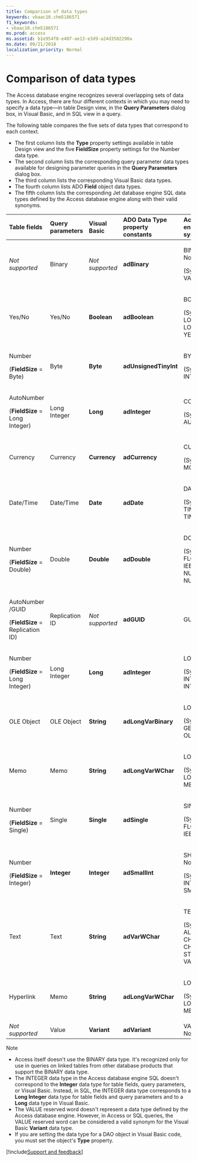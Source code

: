 ```yaml
---
title: Comparison of data types
keywords: vbaac10.chm5186571
f1_keywords:
- vbaac10.chm5186571
ms.prod: access
ms.assetid: b1e954f8-e407-ae13-e3d9-a24d3502290a
ms.date: 09/21/2018
localization_priority: Normal
---
```



# Comparison of data types

The Access database engine recognizes several overlapping sets of data types. In Access, there are four different contexts in which you may need to specify a data type—in table Design view, in the **Query Parameters** dialog box, in Visual Basic, and in SQL view in a query.

The following table compares the five sets of data types that correspond to each context.

- The first column lists the **Type** property settings available in table Design view and the five **FieldSize** property settings for the Number data type. 
- The second column lists the corresponding query parameter data types available for designing parameter queries in the **Query Parameters** dialog box. 
- The third column lists the corresponding Visual Basic data types. 
- The fourth column lists ADO **Field** object data types. 
- The fifth column lists the corresponding Jet database engine SQL data types defined by the Access database engine along with their valid synonyms.


|Table fields|Query parameters|Visual Basic|ADO Data Type property constants|Access database engine SQL and synonyms|
|:-----|:-----|:-----|:-----|:-----|
| _Not supported_|Binary| _Not supported_|**adBinary**|<p>BINARY (See Notes)</p><p>(Synonym: VARBINARY)</p>|
|Yes/No|Yes/No|**Boolean**|**adBoolean**|<p>BOOLEAN</p><p>(Synonyms: BIT, LOGICAL, LOGICAL1, YESNO)</p>|
|<p>Number</p><p>(**FieldSize** = Byte)</p>|Byte|**Byte**|**adUnsignedTinyInt**|<p>BYTE</p><p>(Synonym: INTEGER1)</p>|
|<p>AutoNumber</p><p>(**FieldSize** = Long Integer)</p>|Long Integer|**Long**|**adInteger**|<p>COUNTER</p><p>(Synonym: AUTOINCREMENT)</p>|
|Currency|Currency|**Currency**|**adCurrency**|<p>CURRENCY</p><p>(Synonym: MONEY)</p>|
|Date/Time|Date/Time|**Date**|**adDate**|<p>DATETIME</p><p>(Synonyms: DATE, TIME, TIMESTAMP)</p>|
|<p>Number</p><p>(**FieldSize** = Double)</p>|Double|**Double**|**adDouble**|<p>DOUBLE</p><p>(Synonyms: FLOAT, FLOAT8, IEEEDOUBLE, NUMBER, NUMERIC)</p>|
|<p>AutoNumber /GUID </p><p>(**FieldSize** = Replication ID)</p>|Replication ID| _Not supported_|**adGUID**|GUID|
|<p>Number</p><p>(**FieldSize** = Long Integer)</p>|Long Integer|**Long**|**adInteger**|<p>LONG (See Notes)</p><p>(Synonyms: INT, INTEGER, INTEGER4)</p>|
|OLE Object|OLE Object|**String**|**adLongVarBinary**|<p>LONGBINARY</p><p>(Synonyms: GENERAL, OLEOBJECT)</p>|
|Memo|Memo|**String**|**adLongVarWChar**|<p>LONGTEXT</p><p>(Synonyms: LONGCHAR, MEMO, NOTE)</p>|
|<p>Number</p><p>(**FieldSize** = Single)</p>|Single|**Single**|**adSingle**|<p>SINGLE</p><p>(Synonyms: FLOAT4, IEEESINGLE, REAL)</p>|
|<p>Number</p><p>(**FieldSize** = Integer)</p>|**Integer**|**Integer**|**adSmallInt**|<p>SHORT (See Notes)</p><p>(Synonyms: INTEGER2, SMALLINT)</p>|
|Text|Text|**String**|**adVarWChar**|<p>TEXT</p><p>(Synonyms: ALPHANUMERIC, CHAR, CHARACTER, STRING, VARCHAR)</p>|
|Hyperlink|Memo|**String**|**adLongVarWChar**|<p>LONGTEXT</p><p>(Synonyms: LONGCHAR, MEMO, NOTE)</p>|
| _Not supported_|Value|**Variant**|**adVariant**|VALUE (See Notes)|


> [!NOTE] 
> - Access itself doesn't use the BINARY data type. It's recognized only for use in queries on linked tables from other database products that support the BINARY data type.
> - The INTEGER data type in the Access database engine SQL doesn't correspond to the **Integer** data type for table fields, query parameters, or Visual Basic. Instead, in SQL, the INTEGER data type corresponds to a **Long Integer** data type for table fields and query parameters and to a **Long** data type in Visual Basic.
> - The VALUE reserved word doesn't represent a data type defined by the Access database engine. However, in Access or SQL queries, the VALUE reserved word can be considered a valid synonym for the Visual Basic **Variant** data type.
> - If you are setting the data type for a DAO object in Visual Basic code, you must set the object's **Type** property.

[!include[Support and feedback](~/includes/feedback-boilerplate.md)]